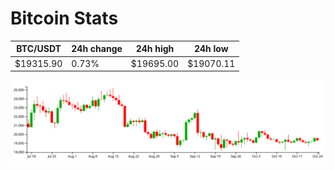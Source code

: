 # Bitcoin Stats

BTC/USDT|24h change|24h high|24h low|
|---|---|---|---|
|$19315.90|0.73%|$19695.00|$19070.11|

<img src="./chart.svg">
